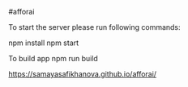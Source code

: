 #afforai

To start the server please run following commands:

npm install
npm start

To build app
npm run build

https://samayasafikhanova.github.io/afforai/
